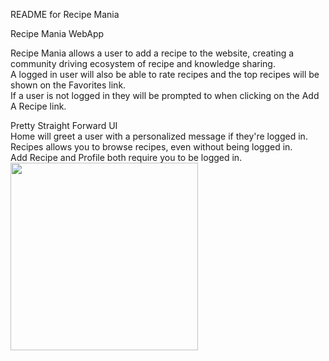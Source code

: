 README for Recipe Mania

Recipe Mania WebApp

Recipe Mania allows a user to add a recipe to the website, creating a community driving ecosystem of recipe and knowledge sharing.  
A logged in user will also be able to rate recipes and the top recipes will be shown on the Favorites link.  
If a user is not logged in they will be prompted to when clicking on the Add A Recipe link.

Pretty Straight Forward UI   
Home will greet a user with a personalized message if they're logged in.   
Recipes allows you to browse recipes, even without being logged in.  
Add Recipe and Profile both require you to be logged in.  
<img src='https://i.imgur.com/qoin0oi.png' height='300' >